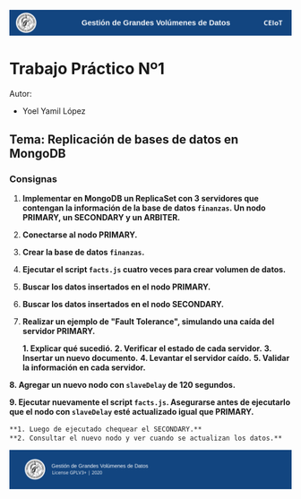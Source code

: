 ![header](doc/header.png)

# Trabajo Práctico Nº1

Autor:

* Yoel Yamil López

## Tema: Replicación de bases de datos en MongoDB

### Consignas

1. **Implementar en MongoDB un ReplicaSet con 3 servidores que contengan la información de la base de datos `finanzas`. Un nodo PRIMARY, un SECONDARY y un ARBITER.**

2. **Conectarse al nodo PRIMARY.**

3. **Crear la base de datos `finanzas`.**

4. **Ejecutar el script `facts.js` cuatro veces para crear volumen de datos.**

5. **Buscar los datos insertados en el nodo PRIMARY.**

6. **Buscar los datos insertados en el nodo SECONDARY.**

7. **Realizar un ejemplo de "Fault Tolerance", simulando una caída del servidor PRIMARY.**

    **1. Explicar qué sucedió.**
    **2. Verificar el estado de cada servidor.**
    **3. Insertar un nuevo documento.**
    **4. Levantar el servidor caído.**
    **5. Validar la información en cada servidor.**

**8. Agregar un nuevo nodo con `slaveDelay` de 120 segundos.**

**9. Ejecutar nuevamente el script `facts.js`. Asegurarse antes de ejecutarlo que el nodo con `slaveDelay` esté actualizado igual que PRIMARY.**

    **1. Luego de ejecutado chequear el SECONDARY.**
    **2. Consultar el nuevo nodo y ver cuando se actualizan los datos.**


![footer](doc/footer.png)
